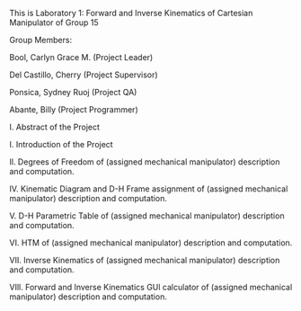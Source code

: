 This is Laboratory 1: Forward and Inverse Kinematics of Cartesian Manipulator of Group 15

Group Members:

Bool, Carlyn Grace M. (Project Leader)

Del Castillo, Cherry (Project Supervisor)

Ponsica, Sydney Ruoj (Project QA)

Abante, Billy (Project Programmer)

I. Abstract of the Project


I. Introduction of the Project


Il. Degrees of Freedom of (assigned mechanical manipulator) description and computation.


IV. Kinematic Diagram and D-H Frame assignment of (assigned mechanical manipulator) description and computation.


V. D-H Parametric Table of (assigned mechanical manipulator) description and computation.


VI. HTM of (assigned mechanical manipulator) description and computation.


VII. Inverse Kinematics of (assigned mechanical manipulator) description and computation.


VIll. Forward and Inverse Kinematics GUl calculator of (assigned mechanical manipulator) description and computation.

 
